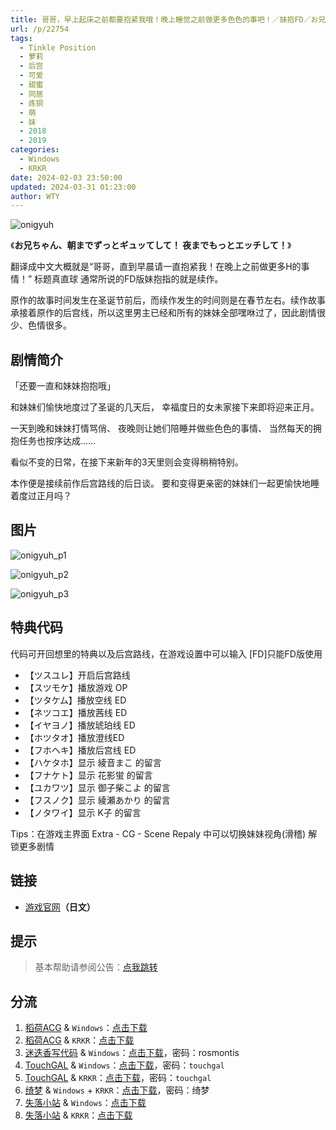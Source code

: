 ```yaml
---
title: 哥哥，早上起床之前都要抱紧我哦！晚上睡觉之前做更多色色的事吧！／妹抱FD／お兄ちゃん、朝までずっとギュッてして！夜までもっとエッチして！
url: /p/22754
tags:
  - Tinkle Position
  - 萝莉
  - 后宫
  - 可爱
  - 甜蜜
  - 同居
  - 炼铜
  - 萌
  - 妹
  - 2018
  - 2019
categories:
  - Windows
  - KRKR
date: 2024-02-03 23:50:00
updated: 2024-03-31 01:23:00
author: WTY
---
```


![onigyuh](https://static.saop.cc/vns/img/onigyuh.webp)

《**お兄ちゃん、朝までずっとギュッてして！ 夜までもっとエッチして！**》

翻译成中文大概就是“哥哥，直到早晨请一直抱紧我！在晚上之前做更多H的事情！” 标题真直球 通常所说的FD版妹抱指的就是续作。

<!--more-->

原作的故事时间发生在圣诞节前后，而续作发生的时间则是在春节左右。续作故事承接着原作的后宫线，所以这里男主已经和所有的妹妹全部嘿咻过了，因此剧情很少、色情很多。

## 剧情简介

「还要一直和妹妹抱抱哦」

和妹妹们愉快地度过了圣诞的几天后，
幸福度日的女未家接下来即将迎来正月。

一天到晚和妹妹打情骂俏、
夜晚则让她们陪睡并做些色色的事情、
当然每天的拥抱任务也按序达成……

看似不变的日常，在接下来新年的3天里则会变得稍稍特别。

本作便是接续前作后宫路线的后日谈。
要和变得更亲密的妹妹们一起更愉快地睡着度过正月吗？

## 图片

![onigyuh_p1](https://static.saop.cc/vns/img/onigyuh_p1.webp)

![onigyuh_p2](https://static.saop.cc/vns/img/onigyuh_p2.webp)

![onigyuh_p3](https://static.saop.cc/vns/img/onigyuh_p3.webp)

## 特典代码

代码可开回想里的特典以及后宫路线，在游戏设置中可以输入
[FD]只能FD版使用

- 【ツスユレ】开启后宫路线
- 【スツモケ】播放游戏 OP
- 【ツタケム】播放空线 ED
- 【ネツコエ】播放茜线 ED
- 【イヤヨノ】播放琥珀线 ED
- 【ホツタオ】播放澄线ED
- 【フホヘキ】播放后宫线 ED
- 【ハケタホ】显示 綾音まこ 的留言
- 【フナケト】显示 花影蛍 的留言
- 【ユカワツ】显示 御子柴こよ 的留言
- 【フスノク】显示 綾瀬あかり 的留言
- 【ノタワイ】显示 K子 的留言

Tips：在游戏主界面 Extra - CG - Scene Repaly 中可以切换妹妹视角(滑稽) 解锁更多剧情

## 链接

- [游戏官网](http://tinkle-position.com/onigyuh/)**（日文）**

## 提示

> 基本帮助请参阅公告：[点我跳转](/p/announcement/)

## 分流

1. [稻荷ACG](https://amoebi.com/) & `Windows`：[点击下载](https://sakustar.moe/download?post_id=820&index=0&i=0)
2. [稻荷ACG](https://amoebi.com/) & `KRKR`：[点击下载](https://sakustar.moe/download?post_id=4518&index=0&i=0)
3. [迷迭香写代码](https://rosmontis.com/) & `Windows`：[点击下载](https://drive.rosmontis.com/s/JpXfG)，密码：rosmontis
4. [TouchGAL](https://touchgal.net/) & `Windows`：[点击下载](https://pan.touchgal.net/s/nowUY)，密码：`touchgal`
5. [TouchGAL](https://touchgal.net/) & `KRKR`：[点击下载](https://pan.touchgal.net/s/V0pId)，密码：`touchgal`
6. [绮梦](https://acgs.eu.org/) & `Windows` + `KRKR`：[点击下载](https://acgs.eu.org/down_html/?url=game/%E5%93%A5%E5%93%A5%E6%97%A9%E4%B8%8A%E8%B5%B7%E5%BA%8A%E4%B9%8B%E5%89%8D%E9%83%BD%E8%A6%81%E6%8A%B1%E7%B4%A7%E6%88%91%E5%93%A6&name=%E5%93%A5%E5%93%A5%EF%BC%8C%E6%97%A9%E4%B8%8A%E8%B5%B7%E5%BA%8A%E4%B9%8B%E5%89%8D%E9%83%BD%E8%A6%81%E6%8A%B1%E7%B4%A7%E6%88%91%E5%93%A6%EF%BC%81)，密码：绮梦
7. [失落小站](https://www.shinnku.com/) & `Windows`：[点击下载](https://www.shinnku.com/api/download/0/win/%E5%93%A5%E5%93%A5%EF%BC%8C%E6%97%A9%E4%B8%8A%E8%B5%B7%E5%BA%8A%E4%B9%8B%E5%89%8D%E9%83%BD%E8%A6%81%E6%8A%B1%E7%B4%A7%E6%88%91%E5%93%A6%EF%BC%81FD.7z)
8. [失落小站](https://www.shinnku.com/) & `KRKR`：[点击下载](https://www.shinnku.com/api/download/0/krkr/%E5%93%A5%E5%93%A5%EF%BC%8C%E6%97%A9%E4%B8%8A%E8%B5%B7%E5%BA%8A%E4%B9%8B%E5%89%8D%E9%83%BD%E8%A6%81%E6%8A%B1%E7%B4%A7%E6%88%91%E5%93%A6!FD.7z)
